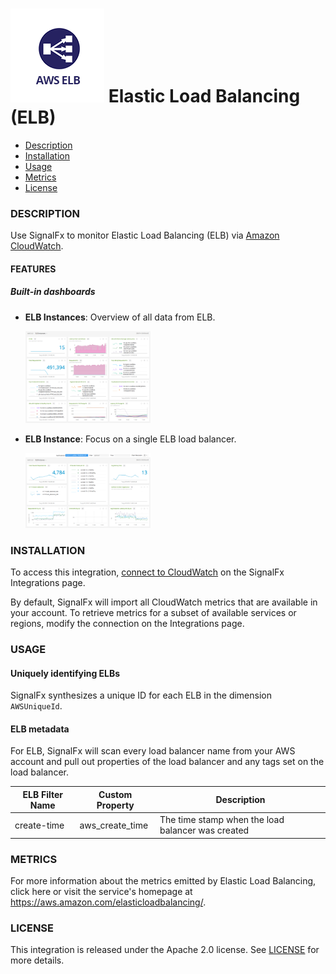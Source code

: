 # ![](./img/integration_awselb.png) Elastic Load Balancing (ELB)

- [Description](#description)
- [Installation](#installation)
- [Usage](#usage)
- [Metrics](#metrics)
- [License](#license)

### DESCRIPTION

Use SignalFx to monitor Elastic Load Balancing (ELB) via [Amazon CloudWatch](../aws)<!-- sfx_link:aws -->. 

#### FEATURES

##### Built-in dashboards

- **ELB Instances**: Overview of all data from ELB.
  
  [<img src='./img/dashboard_elb_instances.png' width=200px>](./img/dashboard_elb_instances.png)

- **ELB Instance**: Focus on a single ELB load balancer.
  
  [<img src='./img/dashboard_elb_instance.png' width=200px>](./img/dashboard_elb_instance.png)

### INSTALLATION

To access this integration, [connect to CloudWatch](../aws)<!-- sfx_link:aws --> on the SignalFx Integrations page. 

By default, SignalFx will import all CloudWatch metrics that are available in your account. To retrieve metrics for a subset of available services or regions, modify the connection on the Integrations page. 

### USAGE

#### Uniquely identifying ELBs

SignalFx synthesizes a unique ID for each ELB in the dimension `AWSUniqueId`.

#### ELB metadata 

For ELB, SignalFx will scan every load balancer name from your AWS account and pull out properties of the load balancer and any tags set on the load balancer.

| ELB Filter Name |	Custom Property |	Description |
|-----------------|-----------------|-------------|
| create-time |	aws_create_time	| The time stamp when the load balancer was created |

### METRICS

For more information about the metrics emitted by Elastic Load Balancing, click here or visit the service's homepage at https://aws.amazon.com/elasticloadbalancing/.

### LICENSE

This integration is released under the Apache 2.0 license. See [LICENSE](./LICENSE) for more details.
